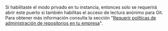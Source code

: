 Si habilitaste el modo privado en tu instancia, entonces solo se requerirá abrir este puerto si también habilitas el acceso de lectura anónimo para Git. Para obtener más información consulta la sección "[Requerir políticas de administración de repositorios en tu empresa](/admin/policies/enforcing-repository-management-policies-in-your-enterprise#configuring-anonymous-git-read-access)".

